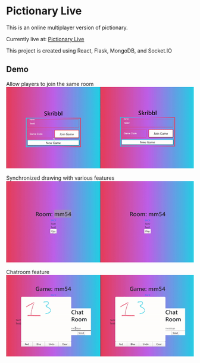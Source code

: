 # Pictionary Live
This is an online multiplayer version of pictionary.

Currently live at: [Pictionary Live](https://pictionary.live/)

This project is created using React, Flask, MongoDB, and <span>Socket.IO</span>

## Demo
Allow players to join the same room
![](./demo/join-game.gif)

Synchronized drawing with various features
![](./demo/draw.gif)

Chatroom feature
![](./demo/message.gif)
